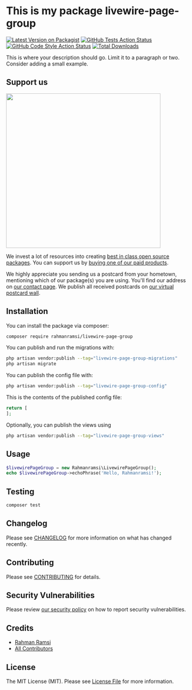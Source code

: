 # This is my package livewire-page-group

[![Latest Version on Packagist](https://img.shields.io/packagist/v/rahmanramsi/livewire-page-group.svg?style=flat-square)](https://packagist.org/packages/rahmanramsi/livewire-page-group)
[![GitHub Tests Action Status](https://img.shields.io/github/actions/workflow/status/rahmanramsi/livewire-page-group/run-tests.yml?branch=main&label=tests&style=flat-square)](https://github.com/rahmanramsi/livewire-page-group/actions?query=workflow%3Arun-tests+branch%3Amain)
[![GitHub Code Style Action Status](https://img.shields.io/github/actions/workflow/status/rahmanramsi/livewire-page-group/fix-php-code-style-issues.yml?branch=main&label=code%20style&style=flat-square)](https://github.com/rahmanramsi/livewire-page-group/actions?query=workflow%3A"Fix+PHP+code+style+issues"+branch%3Amain)
[![Total Downloads](https://img.shields.io/packagist/dt/rahmanramsi/livewire-page-group.svg?style=flat-square)](https://packagist.org/packages/rahmanramsi/livewire-page-group)

This is where your description should go. Limit it to a paragraph or two. Consider adding a small example.

## Support us

[<img src="https://github-ads.s3.eu-central-1.amazonaws.com/livewire-page-group.jpg?t=1" width="419px" />](https://spatie.be/github-ad-click/livewire-page-group)

We invest a lot of resources into creating [best in class open source packages](https://spatie.be/open-source). You can support us by [buying one of our paid products](https://spatie.be/open-source/support-us).

We highly appreciate you sending us a postcard from your hometown, mentioning which of our package(s) you are using. You'll find our address on [our contact page](https://spatie.be/about-us). We publish all received postcards on [our virtual postcard wall](https://spatie.be/open-source/postcards).

## Installation

You can install the package via composer:

```bash
composer require rahmanramsi/livewire-page-group
```

You can publish and run the migrations with:

```bash
php artisan vendor:publish --tag="livewire-page-group-migrations"
php artisan migrate
```

You can publish the config file with:

```bash
php artisan vendor:publish --tag="livewire-page-group-config"
```

This is the contents of the published config file:

```php
return [
];
```

Optionally, you can publish the views using

```bash
php artisan vendor:publish --tag="livewire-page-group-views"
```

## Usage

```php
$livewirePageGroup = new Rahmanramsi\LivewirePageGroup();
echo $livewirePageGroup->echoPhrase('Hello, Rahmanramsi!');
```

## Testing

```bash
composer test
```

## Changelog

Please see [CHANGELOG](CHANGELOG.md) for more information on what has changed recently.

## Contributing

Please see [CONTRIBUTING](CONTRIBUTING.md) for details.

## Security Vulnerabilities

Please review [our security policy](../../security/policy) on how to report security vulnerabilities.

## Credits

- [Rahman Ramsi](https://github.com/rahmanramsi)
- [All Contributors](../../contributors)

## License

The MIT License (MIT). Please see [License File](LICENSE.md) for more information.
